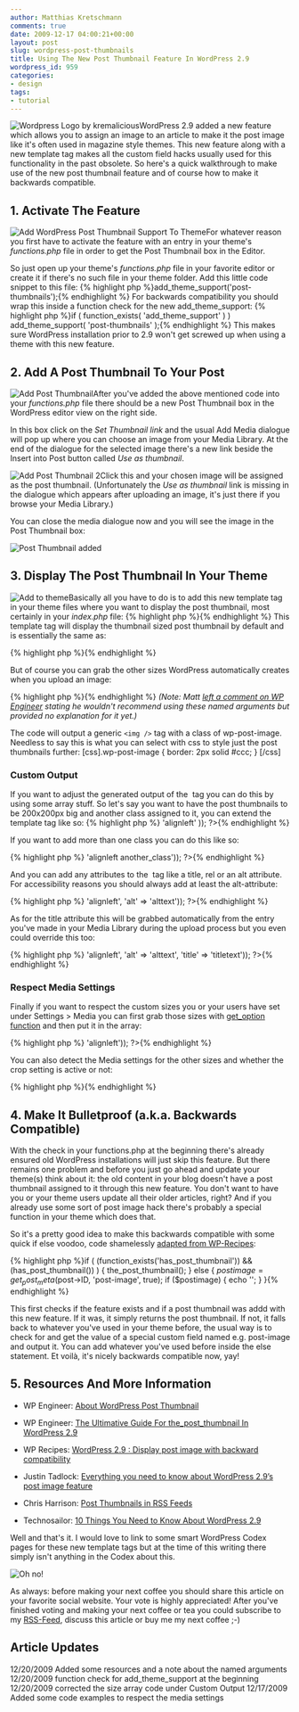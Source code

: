 ```yaml
---
author: Matthias Kretschmann
comments: true
date: 2009-12-17 04:00:21+00:00
layout: post
slug: wordpress-post-thumbnails
title: Using The New Post Thumbnail Feature In WordPress 2.9
wordpress_id: 959
categories:
- design
tags:
- tutorial
---
```


![Wordpress Logo by kremalicious](/media/wordpress-logo.png)WordPress 2.9 added a new feature which allows you to assign an image to an article to make it the post image like it's often used in magazine style themes. This new feature along with a new template tag makes all the custom field hacks usually used for this functionality in the past obsolete. So here's a quick walkthrough to make use of the new post thumbnail feature and of course how to make it backwards compatible.

<!-- more -->


## 1. Activate The Feature


![Add WordPress Post Thumbnail Support To Theme](/media/wordpress-thumbnail-1.png)For whatever reason you first have to activate the feature with an entry in your theme's _functions.php_ file in order to get the Post Thumbnail box in the Editor.

So just open up your theme's _functions.php_ file in your favorite editor or create it if there's no such file in your theme folder. Add this little code snippet to this file:
{% highlight php %}add_theme_support('post-thumbnails');{% endhighlight %}
For backwards compatibility you should wrap this inside a function check for the new add_theme_support:
{% highlight php %}if ( function_exists( 'add_theme_support' ) ) 
  add_theme_support( 'post-thumbnails' );{% endhighlight %}
This makes sure WordPress installation prior to 2.9 won't get screwed up when using a theme with this new feature.


## 2. Add A Post Thumbnail To Your Post


![Add Post Thumbnail](/media/wordpress-thumbnail-2.png)After you've added the above mentioned code into your _functions.php_ file there should be a new Post Thumbnail box in the WordPress editor view on the right side.

In this box click on the _Set Thumbnail link_ and the usual Add Media dialogue will pop up where you can choose an image from your Media Library. At the end of the dialogue for the selected image there's a new link beside the Insert into Post button called _Use as thumbnail_.

![Add Post Thumbnail 2](/media/wordpress-thumbnail-3.png)Click this and your chosen image will be assigned as the post thumbnail. (Unfortunately the _Use as thumbnail_ link is missing in the dialogue which appears after uploading an image, it's just there if you browse your Media Library.)

You can close the media dialogue now and you will see the image in the Post Thumbnail box:

![Post Thumbnail added](/media/wordpress-thumbnail-4.png)


## 3. Display The Post Thumbnail In Your Theme


![Add to theme](/media/wordpress-thumbnail-5.png)Basically all you have to do is to add this new template tag in your theme files where you want to display the post thumbnail, most certainly in your _index.php_ file:
{% highlight php %}<?php the_post_thumbnail(); ?>{% endhighlight %}
This template tag will display the thumbnail sized post thumbnail by default and is essentially the same as:

{% highlight php %}<?php the_post_thumbnail('thumbnail'); ?>{% endhighlight %}

But of course you can grab the other sizes WordPress automatically creates when you upload an image:

{% highlight php %}<?php 
  the_post_thumbnail('medium'); 
  the_post_thumbnail('large'); 
?>{% endhighlight %}
_(Note: Matt [left a comment on WP Engineer](http://wpengineer.com/the-ultimative-guide-for-the_post_thumbnail-in-wordpress-2-9/#comment-3053) stating he wouldn't recommend using these named arguments but provided no explanation for it yet.)_

The code will output a generic `<img />` tag with a class of wp-post-image. Needless to say this is what you can select with css to style just the post thumbnails further:
[css].wp-post-image { border: 2px solid #ccc; } [/css]


### Custom Output


If you want to adjust the generated output of the <img /> tag you can do this by using some array stuff. So let's say you want to have the post thumbnails to be 200x200px big and another class assigned to it, you can extend the template tag like so:
{% highlight php %}<?php the_post_thumbnail(array( 200,200 ), array( 'class' => 'alignleft' )); ?>{% endhighlight %}

If you want to add more than one class you can do this like so:

{% highlight php %}<?php the_post_thumbnail('medium', array('class' => 'alignleft another_class')); ?>{% endhighlight %}

And you can add any attributes to the <img /> tag like a title, rel or an alt attribute. For accessibility reasons you should always add at least the alt-attribute:

{% highlight php %}<?php the_post_thumbnail('medium', array('class' => 'alignleft', 'alt' => 'alttext')); ?>{% endhighlight %}

As for the title attribute this will be grabbed automatically from the entry you've made in your Media Library during the upload process but you even could override this too:

{% highlight php %}<?php the_post_thumbnail('medium', array('class' => 'alignleft', 'alt' => 'alttext', 'title' => 'titletext')); ?>{% endhighlight %}



### Respect Media Settings


Finally if you want to respect the custom sizes you or your users have set under Settings > Media you can first grab those sizes with [get_option function](http://codex.wordpress.org/Function_Reference/get_option) and then put it in the array:

{% highlight php %}<?php 
  $width = get_option('thumbnail_size_w');  // get the width of the thumbnail setting
  $height = get_option('thumbnail_size_h'); // get the height of the thumbnail setting
  the_post_thumbnail(array($width, $height), array('class' => 'alignleft')); 
?>{% endhighlight %}

You can also detect the Media settings for the other sizes and whether the crop setting is active or not:

{% highlight php %}<?php 
  get_option('medium_size_w');  // Width of the medium size
  get_option('medium_size_h');  // Height of the medium size
  get_option('large_size_w');   // Width of the large size
  get_option('large_size_h');   // Height of the large size
  get_option('thumbnail_crop'); // Check for crop, On=1, Off=0 
?>{% endhighlight %}



## 4. Make It Bulletproof (a.k.a. Backwards Compatible)


With the check in your functions.php at the beginning there's already ensured old WordPress installations will just skip this feature. But there remains one problem and before you just go ahead and update your theme(s) think about it: the old content in your blog doesn't have a post thumbnail assigned to it through this new feature. You don't want to have you or your theme users update all their older articles, right? And if you already use some sort of post image hack there's probably a special function in your theme which does that.

So it's a pretty good idea to make this backwards compatible with some quick if else voodoo, code shamelessly [adapted from WP-Recipes](http://www.wprecipes.com/wordpress-2-9-display-post-image-with-backward-compatibility):

{% highlight php %}if ( (function_exists('has_post_thumbnail')) && (has_post_thumbnail()) ) { 
  the_post_thumbnail(); 
} else { 
  $postimage = get_post_meta($post->ID, 'post-image', true); 
  if ($postimage) { 
    echo '<img src="'.$postimage.'" alt="" />';
  }
}{% endhighlight %}

This first checks if the feature exists and if a post thumbnail was addd with this new feature. If it was, it simply returns the post thumbnail. If not, it falls back to whatever you've used in your theme before, the usual way is to check for and get the value of a special custom field named e.g. post-image and output it. You can add whatever you've used before inside the else statement. Et voilà, it's nicely backwards compatible now, yay!


## 5. Resources And More Information





	
  * WP Engineer: [About WordPress Post Thumbnail](http://wpengineer.com/about-wordpress-post-thumbnail/)

	
  * WP Engineer: [The Ultimative Guide For the_post_thumbnail In WordPress 2.9](http://wpengineer.com/the-ultimative-guide-for-the_post_thumbnail-in-wordpress-2-9/)

	
  * WP Recipes: [WordPress 2.9 : Display post image with backward compatibility](http://www.wprecipes.com/wordpress-2-9-display-post-image-with-backward-compatibility)

	
  * Justin Tadlock: [Everything you need to know about WordPress 2.9’s post image feature](http://justintadlock.com/archives/2009/11/16/everything-you-need-to-know-about-wordpress-2-9s-post-image-feature)

	
  * Chris Harrison: [Post Thumbnails in RSS Feeds](http://cdharrison.com/2009/12/the_post_thumbnail-for-rss-feeds/)

	
  * Technosailor: [10 Things You Need to Know About WordPress 2.9](http://technosailor.com/2009/11/11/10-things-you-need-to-know-about-wordpress-2-9/)


Well and that's it. I would love to link to some smart WordPress Codex pages for these new template tags but at the time of this writing there simply isn't anything in the Codex about this.


![Oh no!](/media/coffee-cup-empty.png)


As always: before making your next coffee you should share this article on your favorite social website. Your vote is highly appreciated! After you've finished voting and making your next coffee or tea you could subscribe to my [RSS-Feed](http://www.kremalicious.com/feed/), discuss this article or buy me my next coffee ;-)





## Article Updates


12/20/2009 Added some resources and a note about the named arguments
12/20/2009 function check for add_theme_support at the beginning
12/20/2009 corrected the size array code under Custom Output
12/17/2009 Added some code examples to respect the media settings


